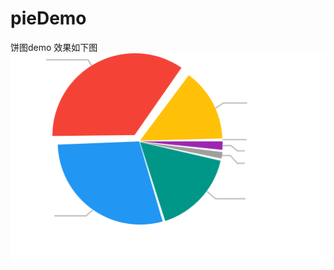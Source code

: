 # pieDemo
饼图demo
效果如下图
![图片应该不会加载失败吧](https://github.com/weiranqiaobo/pieDemo/blob/master/app/src/main/res/drawable-xxhdpi/sample_pie_chart.png)
